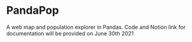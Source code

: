 # PandaPop
A web map and population explorer in Pandas. Code and Notion link for documentation will be provided on June 30th 2021
